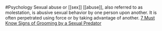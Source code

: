 #Psychology 
Sexual abuse or [[sex]] [[abuse]], also referred to as molestation, is abusive sexual behavior by one person upon another. It is often perpetrated using force or by taking advantage of another.
[7 Must Know Signs of Grooming by a Sexual Predator](https://www.youtube.com/watch?v=uNlSPUQ17u0&list=PLWMNWeWX0CTbxcv_Q617AgN_rwQ1sHma7&index=3&ab_channel=KatiMorton)
